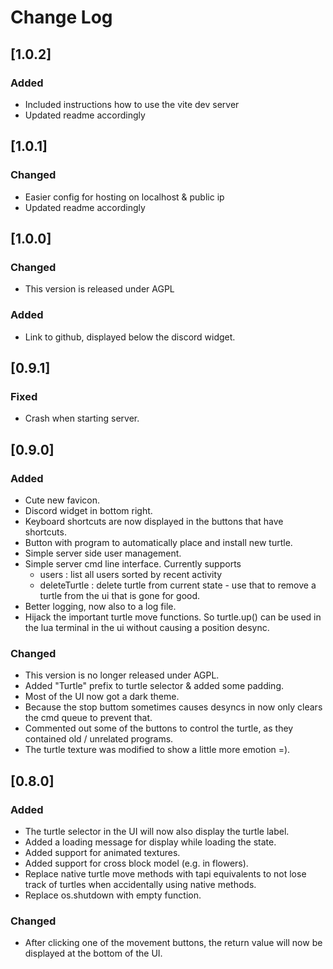 
# Change Log

## [1.0.2]

### Added

- Included instructions how to use the vite dev server
- Updated readme accordingly

## [1.0.1]

### Changed

- Easier config for hosting on localhost & public ip
- Updated readme accordingly

## [1.0.0]

### Changed

- This version is released under AGPL
 
### Added

- Link to github, displayed below the discord widget.

## [0.9.1]

### Fixed

- Crash when starting server.
 
## [0.9.0]
 
### Added

- Cute new favicon.
- Discord widget in bottom right.
- Keyboard shortcuts are now displayed in the buttons that have shortcuts.
- Button with program to automatically place and install new turtle.
- Simple server side user management.
- Simple server cmd line interface. Currently supports
  - users : list all users sorted by recent activity
  - deleteTurtle <id> : delete turtle from current state - use that to remove a turtle from the ui that is gone for good.
- Better logging, now also to a log file.
- Hijack the important turtle move functions. So turtle.up() can be used in the lua terminal in the ui without causing a position desync.
 
### Changed
  
- This version is no longer released under AGPL.
- Added "Turtle" prefix to turtle selector & added some padding.
- Most of the UI now got a dark theme.
- Because the stop buttom sometimes causes desyncs in now only clears the cmd queue to prevent that.
- Commented out some of the buttons to control the turtle, as they contained old / unrelated programs.
- The turtle texture was modified to show a little more emotion =).

## [0.8.0]
 
### Added

- The turtle selector in the UI will now also display the turtle label.
- Added a loading message for display while loading the state.
- Added support for animated textures.
- Added support for cross block model (e.g. in flowers).
- Replace native turtle move methods with tapi equivalents to not lose track of turtles when accidentally using native methods.
- Replace os.shutdown with empty function.
 
### Changed
  
- After clicking one of the movement buttons, the return value will now be displayed at the bottom of the UI.